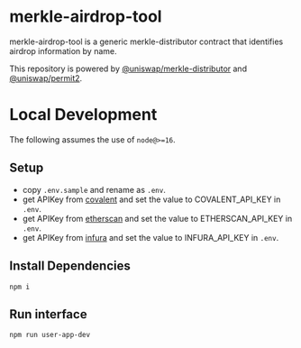 # merkle-airdrop-tool

merkle-airdrop-tool is a generic merkle-distributor contract that identifies airdrop information by name.

This repository is powered by [@uniswap/merkle-distributor](https://github.com/Uniswap/merkle-distributor) and [@uniswap/permit2](https://github.com/Uniswap/permit2).

# Local Development

The following assumes the use of `node@>=16`.

## Setup

- copy `.env.sample` and rename as `.env`.
- get APIKey from [covalent](https://www.covalenthq.com/) and set the value to COVALENT_API_KEY in `.env`.
- get APIKey from [etherscan](https://etherscan.io/) and set the value to ETHERSCAN_API_KEY in `.env`.
- get APIKey from [infura](https://www.infura.io/) and set the value to INFURA_API_KEY in `.env`.

## Install Dependencies

`npm i`

## Run interface

`npm run user-app-dev`
